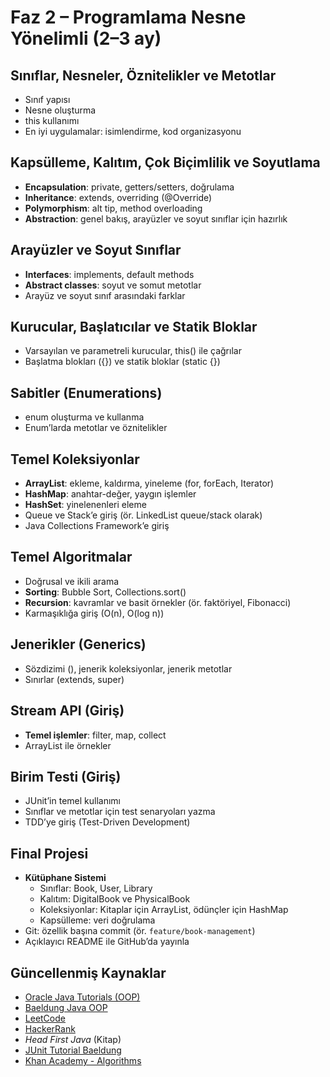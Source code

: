 # Faz 2 – Programlama Nesne Yönelimli (2–3 ay)

## Sınıflar, Nesneler, Öznitelikler ve Metotlar
- Sınıf yapısı
- Nesne oluşturma
- this kullanımı
- En iyi uygulamalar: isimlendirme, kod organizasyonu

## Kapsülleme, Kalıtım, Çok Biçimlilik ve Soyutlama
- **Encapsulation**: private, getters/setters, doğrulama
- **Inheritance**: extends, overriding (@Override)
- **Polymorphism**: alt tip, method overloading
- **Abstraction**: genel bakış, arayüzler ve soyut sınıflar için hazırlık

## Arayüzler ve Soyut Sınıflar
- **Interfaces**: implements, default methods
- **Abstract classes**: soyut ve somut metotlar
- Arayüz ve soyut sınıf arasındaki farklar

## Kurucular, Başlatıcılar ve Statik Bloklar
- Varsayılan ve parametreli kurucular, this() ile çağrılar
- Başlatma blokları ({}) ve statik bloklar (static {})

## Sabitler (Enumerations)
- enum oluşturma ve kullanma
- Enum’larda metotlar ve öznitelikler

## Temel Koleksiyonlar
- **ArrayList**: ekleme, kaldırma, yineleme (for, forEach, Iterator)
- **HashMap**: anahtar-değer, yaygın işlemler
- **HashSet**: yinelenenleri eleme
- Queue ve Stack’e giriş (ör. LinkedList queue/stack olarak)
- Java Collections Framework’e giriş

## Temel Algoritmalar
- Doğrusal ve ikili arama
- **Sorting**: Bubble Sort, Collections.sort()
- **Recursion**: kavramlar ve basit örnekler (ör. faktöriyel, Fibonacci)
- Karmaşıklığa giriş (O(n), O(log n))

## Jenerikler (Generics)
- Sözdizimi (<T>), jenerik koleksiyonlar, jenerik metotlar
- Sınırlar (extends, super)

## Stream API (Giriş)
- **Temel işlemler**: filter, map, collect
- ArrayList ile örnekler

## Birim Testi (Giriş)
- JUnit’in temel kullanımı
- Sınıflar ve metotlar için test senaryoları yazma
- TDD’ye giriş (Test-Driven Development)

## Final Projesi
- **Kütüphane Sistemi**
  - Sınıflar: Book, User, Library
  - Kalıtım: DigitalBook ve PhysicalBook
  - Koleksiyonlar: Kitaplar için ArrayList, ödünçler için HashMap
  - Kapsülleme: veri doğrulama
- Git: özellik başına commit (ör. `feature/book-management`)
- Açıklayıcı README ile GitHub’da yayınla

## Güncellenmiş Kaynaklar
- [Oracle Java Tutorials (OOP)](https://docs.oracle.com/javase/tutorial/java/concepts/)
- [Baeldung Java OOP](https://www.baeldung.com/java-oop)
- [LeetCode](https://leetcode.com)
- [HackerRank](https://www.hackerrank.com)
- *Head First Java* (Kitap)
- [JUnit Tutorial Baeldung](https://www.baeldung.com/junit-5)
- [Khan Academy - Algorithms](https://www.khanacademy.org/computing/computer-science/algorithms)